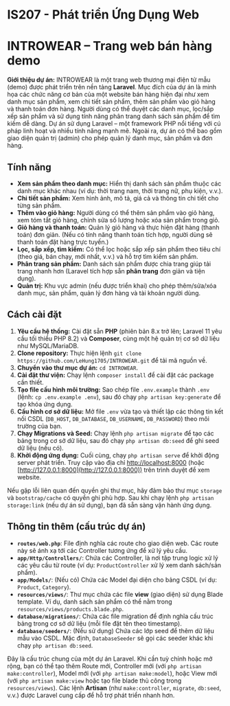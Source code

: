 # IS207 - Phát triển Ứng Dụng Web 
# INTROWEAR – Trang web bán hàng demo

**Giới thiệu dự án:** INTROWEAR là một trang web thương mại điện tử mẫu (demo) được phát triển trên nền tảng **Laravel**. Mục đích của dự án là minh họa các chức năng cơ bản của một website bán hàng hiện đại như xem danh mục sản phẩm, xem chi tiết sản phẩm, thêm sản phẩm vào giỏ hàng và thanh toán đơn hàng. Người dùng có thể duyệt các danh mục, lọc/sắp xếp sản phẩm và sử dụng tính năng phân trang danh sách sản phẩm để tìm kiếm dễ dàng. Dự án sử dụng Laravel – một framework PHP nổi tiếng với cú pháp linh hoạt và nhiều tính năng mạnh mẽ. Ngoài ra, dự án có thể bao gồm giao diện quản trị (admin) cho phép quản lý danh mục, sản phẩm và đơn hàng.

## Tính năng

* **Xem sản phẩm theo danh mục:** Hiển thị danh sách sản phẩm thuộc các danh mục khác nhau (ví dụ: thời trang nam, thời trang nữ, phụ kiện, v.v.).
* **Chi tiết sản phẩm:** Xem hình ảnh, mô tả, giá cả và thông tin chi tiết cho từng sản phẩm.
* **Thêm vào giỏ hàng:** Người dùng có thể thêm sản phẩm vào giỏ hàng, xem tóm tắt giỏ hàng, chỉnh sửa số lượng hoặc xóa sản phẩm trong giỏ.
* **Giỏ hàng và thanh toán:** Quản lý giỏ hàng và thực hiện đặt hàng (thanh toán) đơn giản. (Nếu có tính năng thanh toán tích hợp, người dùng sẽ thanh toán đặt hàng trực tuyến.)
* **Lọc, sắp xếp, tìm kiếm:** Có thể lọc hoặc sắp xếp sản phẩm theo tiêu chí (theo giá, bán chạy, mới nhất, v.v.) và hỗ trợ tìm kiếm sản phẩm.
* **Phân trang sản phẩm:** Danh sách sản phẩm được chia trang giúp tải trang nhanh hơn (Laravel tích hợp sẵn **phân trang** đơn giản và tiện dụng).
* **Quản trị:** Khu vực admin (nếu được triển khai) cho phép thêm/sửa/xóa danh mục, sản phẩm, quản lý đơn hàng và tài khoản người dùng.

## Cách cài đặt

1. **Yêu cầu hệ thống:** Cài đặt sẵn **PHP** (phiên bản 8.x trở lên; Laravel 11 yêu cầu tối thiểu PHP 8.2) và **Composer**, cùng một hệ quản trị cơ sở dữ liệu như MySQL/MariaDB.
2. **Clone repository:** Thực hiện lệnh `git clone https://github.com/LeHung1705/INTROWEAR.git` để tải mã nguồn về.
3. **Chuyển vào thư mục dự án:** `cd INTROWEAR`.
4. **Cài đặt thư viện:** Chạy lệnh `composer install` để cài đặt các package cần thiết.
5. **Tạo file cấu hình môi trường:** Sao chép file `.env.example` thành `.env` (lệnh: `cp .env.example .env`), sau đó chạy `php artisan key:generate` để tạo khóa ứng dụng.
6. **Cấu hình cơ sở dữ liệu:** Mở file `.env` vừa tạo và thiết lập các thông tin kết nối CSDL (`DB_HOST`, `DB_DATABASE`, `DB_USERNAME`, `DB_PASSWORD`) theo môi trường của bạn.
7. **Chạy Migrations và Seed:** Chạy lệnh `php artisan migrate` để tạo các bảng trong cơ sở dữ liệu, sau đó chạy `php artisan db:seed` để ghi seed dữ liệu (nếu có).
8. **Khởi động ứng dụng:** Cuối cùng, chạy `php artisan serve` để khởi động server phát triển. Truy cập vào địa chỉ [http://localhost:8000](http://localhost:8000) (hoặc [http://127.0.0.1:8000](http://127.0.0.1:8000)) trên trình duyệt để xem website.

Nếu gặp lỗi liên quan đến quyền ghi thư mục, hãy đảm bảo thư mục `storage` và `bootstrap/cache` có quyền ghi phù hợp. Sau khi chạy lệnh `php artisan storage:link` (nếu dự án sử dụng), bạn đã sẵn sàng vận hành ứng dụng.

## Thông tin thêm (cấu trúc dự án)

* **`routes/web.php`**: File định nghĩa các route cho giao diện web. Các route này sẽ ánh xạ tới các Controller tương ứng để xử lý yêu cầu.
* **`app/Http/Controllers/`**: Chứa các Controller, là nơi tập trung logic xử lý các yêu cầu từ route (ví dụ: `ProductController` xử lý xem danh sách/sản phẩm).
* **`app/Models/`**: (Nếu có) Chứa các Model đại diện cho bảng CSDL (ví dụ: `Product`, `Category`).
* **`resources/views/`**: Thư mục chứa các file **view** (giao diện) sử dụng Blade template. Ví dụ, danh sách sản phẩm có thể nằm trong `resources/views/products.blade.php`.
* **`database/migrations/`**: Chứa các file migration để định nghĩa cấu trúc bảng trong cơ sở dữ liệu (mỗi file đặt tên theo timestamp).
* **`database/seeders/`**: (Nếu sử dụng) Chứa các lớp seed để thêm dữ liệu mẫu vào CSDL. Mặc định, `DatabaseSeeder` sẽ gọi các seeder khác khi chạy `php artisan db:seed`.

Đây là cấu trúc chung của một dự án Laravel. Khi cần tuỳ chỉnh hoặc mở rộng, bạn có thể tạo thêm Route mới, Controller mới (với `php artisan make:controller`), Model mới (với `php artisan make:model`), hoặc View mới (với `php artisan make:view` hoặc tạo file blade thủ công trong `resources/views`). Các lệnh **Artisan** (như `make:controller`, `migrate`, `db:seed`, v.v.) được Laravel cung cấp để hỗ trợ phát triển nhanh hơn.


